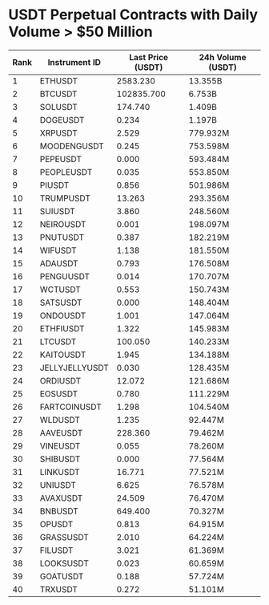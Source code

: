 # USDT Perpetual Contracts with Daily Volume > $50 Million

| Rank | Instrument ID | Last Price (USDT) | 24h Volume (USDT) |
|------|---------------|-------------------|-------------------|
| 1 | ETHUSDT | 2583.230 | 13.355B |
| 2 | BTCUSDT | 102835.700 | 6.753B |
| 3 | SOLUSDT | 174.740 | 1.409B |
| 4 | DOGEUSDT | 0.234 | 1.197B |
| 5 | XRPUSDT | 2.529 | 779.932M |
| 6 | MOODENGUSDT | 0.245 | 753.598M |
| 7 | PEPEUSDT | 0.000 | 593.484M |
| 8 | PEOPLEUSDT | 0.035 | 553.850M |
| 9 | PIUSDT | 0.856 | 501.986M |
| 10 | TRUMPUSDT | 13.263 | 293.356M |
| 11 | SUIUSDT | 3.860 | 248.560M |
| 12 | NEIROUSDT | 0.001 | 198.097M |
| 13 | PNUTUSDT | 0.387 | 182.219M |
| 14 | WIFUSDT | 1.138 | 181.550M |
| 15 | ADAUSDT | 0.793 | 176.508M |
| 16 | PENGUUSDT | 0.014 | 170.707M |
| 17 | WCTUSDT | 0.553 | 150.743M |
| 18 | SATSUSDT | 0.000 | 148.404M |
| 19 | ONDOUSDT | 1.001 | 147.064M |
| 20 | ETHFIUSDT | 1.322 | 145.983M |
| 21 | LTCUSDT | 100.050 | 140.233M |
| 22 | KAITOUSDT | 1.945 | 134.188M |
| 23 | JELLYJELLYUSDT | 0.030 | 128.435M |
| 24 | ORDIUSDT | 12.072 | 121.686M |
| 25 | EOSUSDT | 0.780 | 111.229M |
| 26 | FARTCOINUSDT | 1.298 | 104.540M |
| 27 | WLDUSDT | 1.235 | 92.447M |
| 28 | AAVEUSDT | 228.360 | 79.462M |
| 29 | VINEUSDT | 0.055 | 78.260M |
| 30 | SHIBUSDT | 0.000 | 77.564M |
| 31 | LINKUSDT | 16.771 | 77.521M |
| 32 | UNIUSDT | 6.625 | 76.578M |
| 33 | AVAXUSDT | 24.509 | 76.470M |
| 34 | BNBUSDT | 649.400 | 70.327M |
| 35 | OPUSDT | 0.813 | 64.915M |
| 36 | GRASSUSDT | 2.010 | 64.224M |
| 37 | FILUSDT | 3.021 | 61.369M |
| 38 | LOOKSUSDT | 0.023 | 60.659M |
| 39 | GOATUSDT | 0.188 | 57.724M |
| 40 | TRXUSDT | 0.272 | 51.101M |
